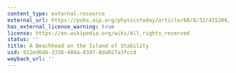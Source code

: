 ```yaml
---
content_type: external-resource
external_url: https://pubs.aip.org/physicstoday/article/68/8/32/415286/A-beachhead-on-the-island-of-stabilityRecent
has_external_license_warning: true
license: https://en.wikipedia.org/wiki/All_rights_reserved
status: ''
title: A Beachhead on the Island of Stability
uid: 922ed6d6-3336-484a-8397-8da02fa3fccd
wayback_url: ''
---
```

